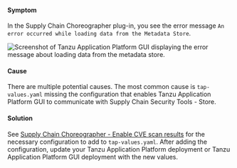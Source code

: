 #### Symptom

In the Supply Chain Choreographer plug-in, you see the error message
`An error occurred while loading data from the Metadata Store`.

![Screenshot of Tanzu Application Platform GUI displaying the error message about loading data from the metadata store.](/docs-tap/images/scc-error-loading-metadata-store.png)

#### Cause

There are multiple potential causes. The most common cause is `tap-values.yaml` missing the
configuration that enables Tanzu Application Platform GUI to communicate with
Supply Chain Security Tools - Store.

#### Solution

See
[Supply Chain Choreographer - Enable CVE scan results](/docs-tap/tap-gui/plugins/scc-tap-gui.hbs.md#scan)
for the necessary configuration to add to `tap-values.yaml`.
After adding the configuration, update your Tanzu Application Platform deployment or
Tanzu Application Platform GUI deployment with the new values.
